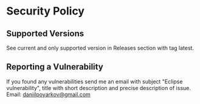 # Security Policy

## Supported Versions

See current and only supported version in Releases section with tag latest.

## Reporting a Vulnerability

If you found any vulnerabilities send me an email with subject "Eclipse vulnerability", title with short description and precise description of issue.
Email: daniilpoyarkov@gmail.com
